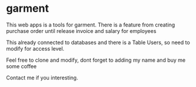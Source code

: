 # garment
This web apps is a tools for garment. There is a feature from creating purchase order until release invoice and salary for employees

This already connected to databases and there is a Table Users, so need to modify for access level.

Feel free to clone and modify, dont forget to adding my name and buy me some coffee

Contact me if you interesting.

